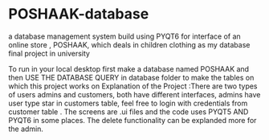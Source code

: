 # POSHAAK-database
a database management system build using PYQT6 for interface of an online store , POSHAAK, which deals in children clothing as my database final project in university

To run in your local desktop first make a database named POSHAAK and then USE THE DATABASE QUERY in database folder to make the tables on which this project works on 
Explanation of the Project :There are two types
of users admins and customers, both have different interfaces, admins have 
user type star in customers table, feel free to login with credentials from customer table . The screens are .ui files and the code uses PYQT5 AND PYQT6 in some places. The delete functionality can be explanded more for the admin.
